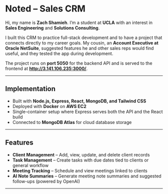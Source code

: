 # Noted – Sales CRM

Hi, my name is **Zach Shamieh**. I’m a student at **UCLA** with an interest in **Sales Engineering** and **Solutions Consulting**.  

I built this CRM to practice full-stack development and to have a project that connects directly to my career goals. My cousin, an **Account Executive at Oracle NetSuite**, suggested features he and other sales reps would find useful, and they tested the app during development.  

The project runs on **port 5050** for the backend API and is served to the frontend at **http://3.141.106.235:3000/**.  

---

## Implementation
- Built with **Node.js, Express, React, MongoDB, and Tailwind CSS**  
- Deployed with **Docker** on **AWS EC2**  
- Single-container setup where Express serves both the API and the React build  
- Connected to **MongoDB Atlas** for cloud database storage  

---

## Features
- **Client Management** – Add, view, update, and delete client records  
- **Task Management** – Create tasks with due dates tied to clients or general workflow  
- **Meeting Tracking** – Schedule and view meetings linked to clients  
- **AI Note Summaries** – Generate meeting note summaries and suggested follow-ups (powered by OpenAI)  

---
